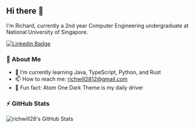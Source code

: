 ## Hi there 👋

I'm Richard, currently a 2nd year Computer Engineering undergraduate at National University of Singapore.

[![Linkedin Badge](https://img.shields.io/badge/LinkedIn-0077B5?style=for-the-badge&logo=linkedin&logoColor=white)](https://www.linkedin.com/in/richard-willie-a5911b214/)

### 🚀 About Me

- 🌱 I’m currently learning Java, TypeScript, Python, and Rust
- 📫 How to reach me: [richwill2812@gmail.com](mailto:richwill2812@gmail.com)
- 🌈 Fun fact: Atom One Dark Theme is my daily driver

### ⚡ GitHub Stats

<img alt="richwill28's GitHub Stats" src="https://github-readme-stats-richwill28.vercel.app/api?username=richwill28&show_icons=true&theme=nightowl" />
